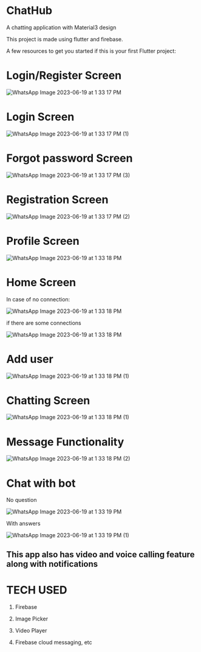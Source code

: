 # ChatHub

A chatting application with Material3 design 

This project is made using flutter and firebase.

A few resources to get you started if this is your first Flutter project:

# Login/Register Screen

![WhatsApp Image 2023-06-19 at 1 33 17 PM](https://github.com/jasi341/ChatHub/assets/115690060/c5edb7f5-8af3-42e2-855a-d7029c546dd7)

# Login Screen

![WhatsApp Image 2023-06-19 at 1 33 17 PM (1)](https://github.com/jasi341/ChatHub/assets/115690060/2327d79d-4b1b-4dbe-9c74-3fec3ac65885)

# Forgot password Screen

![WhatsApp Image 2023-06-19 at 1 33 17 PM (3)](https://github.com/jasi341/ChatHub/assets/115690060/72fe6daa-7443-43e9-99f0-2b32a0148cdd)


# Registration Screen

![WhatsApp Image 2023-06-19 at 1 33 17 PM (2)](https://github.com/jasi341/ChatHub/assets/115690060/b8c64e01-91a3-4560-8016-e245248f48d5)

# Profile Screen

![WhatsApp Image 2023-06-19 at 1 33 18 PM](https://github.com/jasi341/ChatHub/assets/115690060/2244d664-80e1-4155-a989-2de227462063)

# Home Screen

In case of no connection:

![WhatsApp Image 2023-06-19 at 1 33 18 PM](https://github.com/jasi341/ChatHub/assets/115690060/a6568a5d-8cd6-4f7e-8b6f-e075ad6235a9)

if there are some connections

![WhatsApp Image 2023-06-19 at 1 33 18 PM](https://github.com/jasi341/ChatHub/assets/115690060/bf40be59-1337-4346-b55f-50795ebc7d74)

# Add user

![WhatsApp Image 2023-06-19 at 1 33 18 PM (1)](https://github.com/jasi341/ChatHub/assets/115690060/b29110e7-4cc5-4e97-9ce4-56e3b2527bfb)

# Chatting Screen
![WhatsApp Image 2023-06-19 at 1 33 18 PM (1)](https://github.com/jasi341/ChatHub/assets/115690060/ecb87f38-c240-468d-8123-fbe235eaa40b)

# Message Functionality

![WhatsApp Image 2023-06-19 at 1 33 18 PM (2)](https://github.com/jasi341/ChatHub/assets/115690060/66d05318-dc50-4cc3-b73c-b8603ec320ff)

# Chat with bot

No question


![WhatsApp Image 2023-06-19 at 1 33 19 PM](https://github.com/jasi341/ChatHub/assets/115690060/a74eb739-dbd4-49a9-a486-d73d8b46488d)


With answers


![WhatsApp Image 2023-06-19 at 1 33 19 PM (1)](https://github.com/jasi341/ChatHub/assets/115690060/92a7329c-40d0-45c9-a154-9e7e5f2e4558)



## This app also has video and voice calling feature along with notifications
 
# TECH USED

1) Firebase

2) Image Picker

3) Video Player

4) Firebase cloud messaging, etc





